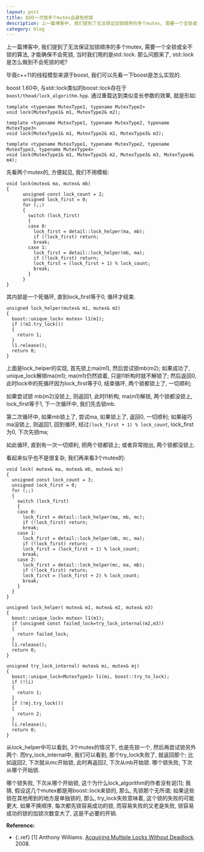 ```yaml
---
layout: post
title: 如何一次锁多个mutex且避免死锁
description: 上一篇博客中, 我们提到了无法保证加锁顺序的多个mutex, 需要一个全锁或全不锁的算法, 才能确保不会死锁, 当时我们用的是std::lock. 那么问题来了, std::lock是怎么做到不会死锁的呢?  
category: blog
---
```


上一篇博客中, 我们提到了无法保证加锁顺序的多个mutex, 需要一个全锁或全不锁的算法, 才能确保不会死锁, 当时我们用的是std::lock. 那么问题来了, std::lock是怎么做到不会死锁的呢?

毕竟c++11的线程模型来源于boost, 我们可以先看一下boost是怎么实现的.

boost 1.60中, 与std::lock类似的boost::lock存在于`boost/thead/lock_algorithm.hpp`. 通过重载达到类似变长参数的效果, 就是形如:

~~~
template <typename MutexType1, typename MutexType2>
void lock(MutexType1& m1, MutexType2& m2);

template <typename MutexType1, typename MutexType2, typename MutexType3>
void lock(MutexType1& m1, MutexType2& m2, MutexType3& m3);

template <typename MutexType1, typename MutexType2, typename MutexType3, typename MutexType4>
void lock(MutexType1& m1, MutexType2& m2, MutexType3& m3, MutexType4& m4);

~~~

先看两个mutex的, 方便起见, 我们不用模板:

~~~
void lock(mutex& ma, mutex& mb)
{
      unsigned const lock_count = 2;
      unsigned lock_first = 0;
      for (;;)
      {
        switch (lock_first)
        {
        case 0:
          lock_first = detail::lock_helper(ma, mb);
          if (!lock_first) return;
          break;
        case 1:
          lock_first = detail::lock_helper(mb, ma);
          if (!lock_first) return;
          lock_first = (lock_first + 1) % lock_count;
          break;
        }
      }
}
~~~

其内部是一个死循环, 直到lock_first等于0, 循环才结束.

~~~
unsigned lock_helper(mutex& m1, mutex& m2)
{
  boost::unique_lock< mutex> l1(m1);
  if (!m2.try_lock())
  {
    return 1;
  }
  l1.release();
  return 0;
}
~~~

上面是lock_helper的实现, 首先锁上ma(m1), 然后尝试锁mb(m2); 如果成功了, unique_lock解绑ma(m1); ma(m1)仍然锁着, 只是l1析构时就不解锁了; 然后返回0, 此时lock中的死循环因为lock_first等于0, 结束循环, 两个锁都锁上了, 一切顺利;

如果尝试锁 mb(m2)没锁上, 则返回1, 此时l1析构, ma(m1)解锁, 两个锁都没锁上, lock_first等于1, 下一次循环中, 我们先去锁mb.

第二次循环中, 如果mb锁上了, 尝试ma, 如果锁上了, 返回0, 一切顺利; 如果碰巧ma没锁上, 则返回1, 回到循环, 经过`(lock_first + 1) % lock_count`, lock_first为0, 下次先锁ma;

如此循环, 直到有一次一切顺利, 把两个锁都锁上; 或者异常抛出, 两个锁都没锁上.

看起来似乎也不是很复杂, 我们再来看3个mutex的:

~~~
void lock( mutex& ma, mutex& mb, mutex& mc)
{
  unsigned const lock_count = 3;
  unsigned lock_first = 0;
  for (;;)
  {
    switch (lock_first)
    {
    case 0:
      lock_first = detail::lock_helper(ma, mb, mc);
      if (!lock_first) return;
      break;
    case 1:
      lock_first = detail::lock_helper(mb, mc, ma);
      if (!lock_first) return;
      lock_first = (lock_first + 1) % lock_count;
      break;
    case 2:
      lock_first = detail::lock_helper(mc, ma, mb);
      if (!lock_first) return;
      lock_first = (lock_first + 2) % lock_count;
      break;
    }
  }
}

unsigned lock_helper( mutex& m1, mutex& m2, mutex& m3)
{
  boost::unique_lock< mutex> l1(m1);
  if (unsigned const failed_lock=try_lock_internal(m2,m3))
  {
    return failed_lock;
  }
  l1.release();
  return 0;
}

unsigned try_lock_internal( mutex& mi, mutex& mj)
{
  boost::unique_lock<MutexType1> li(mi, boost::try_to_lock);
  if (!li)
  {
    return 1;
  }
  if (!mj.try_lock())
  {
    return 2;
  }
  li.release();
  return 0;
}
~~~

从lock_helper中可以看到, 3个mutex的情况下, 也是先锁一个, 然后再尝试锁另外两个. 而try_lock_internal中, 我们可以看到, 那个try_lock失败了, 就返回那个; 比如返回2, 
下次就从mc开始锁, 此时再返回2, 下次从mb开始锁. 哪个锁失败, 下次从哪个开始锁.

哪个锁失败, 下次从哪个开始锁, 这个为什么lock_algorithm的作者没有说[1]; 我猜, 假设这几个mutex都是用boost::lock来锁的, 那么, 先锁那个无所谓; 如果这些锁在其他用到的地方是单独锁的, 那么, try_lock失败意味着, 这个锁的失败的可能更大. 如果不换顺序, 每次都先锁容易成功的锁, 而容易失败的又老是失败, 锁容易成功的锁的加锁次数变大了, 这是不必要的开销.


**Reference:**  

* {:.ref} \[1]  Anthony Williams. [Acquiring Multiple Locks Without Deadlock](https://www.justsoftwaresolutions.co.uk/threading/acquiring-multiple-locks-without-deadlock.html). 2008.

